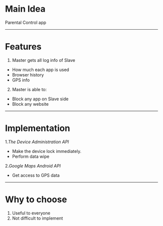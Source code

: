 # Main Idea

Parental Control app

---

# Features

1. Master gets all log info of Slave  
 * How much each app is used
 * Browser history
 * GPS info
2. Master is able to:  
 * Block any app on Slave side
 * Block any website   
---

# Implementation  
 1._The Device Administration API_
 * Make the device lock immediately.
 * Perform data wipe  
  
 2._Google Maps Android API_
 * Get access to GPS data

---
# Why to choose

1. Useful to everyone
2. Not difficult to implement

